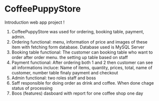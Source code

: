 # CoffeePuppyStore
Introduction web app project !
1) CoffeePuppyStore was used for ordering, booking table, payment, admin.
2) Ordering functional: menu, information of price and images of these item with fetching form database. Database used is MySQL Server
3) Booking table functional: The customer can booking table who want to order after order menu. the setting up table based on staff
4) Payment functional: After ordering both 1 and 2 then customer can see all informations incluce: Name of items, quantity, prices, total, name of customer, number table finaly payment and checkout
5) Admin functional: two roles staff and boss
6) Saff responsible for doing order as drink and coffee. When done chage status of processing
7) Boos (features) dasboard with report for one coffee shop one day
